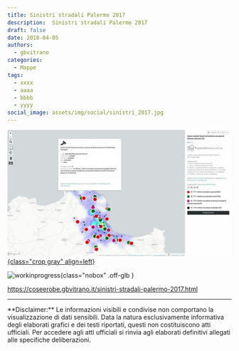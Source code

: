 ```yaml
---
title: Sinistri stradali Palermo 2017
description:  Sinistri stradali Palermo 2017
draft: false
date: 2018-04-05
authors:
  - gbvitrano
categories:
  - Mappe
tags:
  - xxxx
  - aaaa
  - bbbb
  - yyyy
social_image: assets/img/social/sinistri_2017.jpg
--- 
```

<style>.md-typeset code { background-color: #fff0;} 
</style>
[![incidenti 2017](sinistri_2017.jpg "Sinistri stradali Palermo 2017" ){class="crop gray" align=left}](index.md) 

![workinprogress](https://coseerobe.it/assets/img/workinprogress.jpg "Work in progress"){class="nobox" .off-glb }

https://coseerobe.gbvitrano.it/sinistri-stradali-palermo-2017.html

<hr>
**Disclaimer:** Le informazioni visibili e condivise non comportano la visualizzazione di dati sensibili. Data la natura esclusivamente informativa degli elaborati grafici e dei testi riportati, questi non costituiscono atti ufficiali. Per accedere agli atti ufficiali si rinvia agli elaborati definitivi allegati alle specifiche deliberazioni.